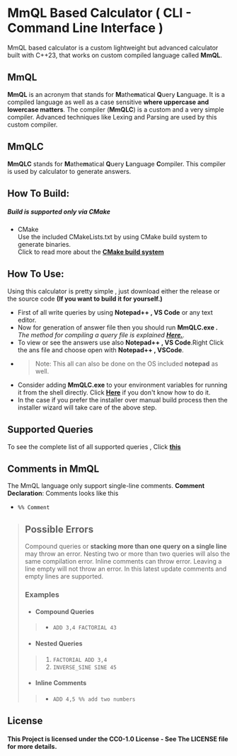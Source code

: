 
# MmQL Based Calculator  ( CLI - Command Line Interface )

MmQL based calculator is a custom lightweight but advanced calculator built with C++23, that works on custom compiled language called **MmQL**.

## MmQL

**MmQL** is an acronym that stands for **M**athe**m**atical **Q**uery **L**anguage. It is a compiled language as well as a case sensitive **where uppercase and  lowercase matters**. The compiler (**MmQLC**) is a custom and a very simple compiler. Advanced techniques like Lexing and Parsing are used by this custom compiler.

## MmQLC

**MmQLC** stands for **M**athe**m**atical **Q**uery **L**anguage **C**ompiler. This compiler is used by calculator to generate answers.

## How  To  Build:

##### 	Build is supported only via CMake<br/>

- CMake<br/>Use the included CMakeLists.txt by using CMake build system to generate binaries.<br/> Click to read more about the [**CMake build system**](https://cmake.org/documentation/)


## How  To  Use:

Using this calculator is pretty simple  , just download either the release or the source code **(If you want to build it for yourself.)** 

- First of all write queries by using  **Notepad++ , VS Code** or any text editor.
- Now for generation of answer file then you should run **MmQLC.exe .** *The method for compiling a query file is explained [**Here.**](DetailedDocs/MmQLC_Usage.md).*
- To view or see the answers use also **Notepad++ , VS Code**.Right Click the ans file and choose open with **Notepad++ , VSCode**.
- > Note: This all can also be done on the OS included **notepad** as well.
- Consider adding **MmQLC.exe** to your environment variables for running it from the shell directly. Click [**Here**](https://www.youtube.com/watch?v=z84UIZy_qgE) if you don't know how to do it.
- In  the case if you prefer the installer over manual build process then the installer wizard will take care of the above step.
## Supported Queries
To see the complete list of all supported queries , Click [**this**](DetailedDocs/SupportedQueries.md) 
## Comments in MmQL
The MmQL language only support single-line comments.
**Comment Declaration**: Comments looks like this
- `%% Comment`
>## Possible Errors
> Compound queries or **stacking more than one query on a single line** may throw an error.
> Nesting two or more than two queries will also the same compilation error.
> Inline comments can throw error.
> Leaving a line empty will not throw an error. In this latest update comments and empty lines are supported.
>### Examples
>- #### Compound Queries
> > - `ADD 3,4 FACTORIAL 43`
> - #### Nested Queries
> > 1. `FACTORIAL ADD 3,4`
> > 2. `INVERSE_SINE SINE 45`
> - #### Inline Comments
> > - `ADD 4,5 %% add two numbers`

## License

#### This Project is licensed under the CC0-1.0 License - See The LICENSE file for more details.
